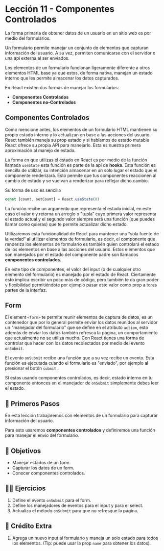 # Lección 11 - Componentes Controlados

La forma primaria de obtener datos de un usuario en un sitio web es por medio del formularios.

Un formulario permite manejar un conjunto de elementos que capturan información del usuario. A su vez, permiten comunicarse con el servidor o una api externa al ser enviados.

Los elementos de un formulario funcionan ligeramente diferente a otros elementos HTML base ya que estos, de forma nativa, manejan un estado interno que les permite almacenar los datos capturados.

En React existen dos formas de manejar los formularios:

- **Componentes Controlados**
- **Componentes no-Controlados**

## Componentes Controlados

Como mencione antes, los elementos de un formulario HTML mantienen su propio estado interno y lo actualizan en base a las acciones del usuario. React también maneja su prop estado y si hablamos de estado mutable React ofrece su propia API para manejarlo. Esta es nuestra primera aproximación al manejo de estado.

La forma en que utilizas el estado en React es por medio de la función llamada `useState` esta función es parte de la api de **hooks**. Esta función es sencilla de utilizar, su intención almacenar en un solo lugar el estado que el componente renderizará. Esto permite que tus componentes reaccionen al cambio de estado y se vuelvan a renderizar para reflejar dicho cambio.

Su forma de uso es sencilla

```javascript
const [count, setCount] = React.useState(0)
```

La función recibe un argumento que representa el estado inicial, en este caso el valor `0` y retorna un arreglo o "tupla” cuyo primera valor representa el estado actual y el segundo valor siempre será una función (que puedes llamar como quieras) que te permite actualizar dicho estado.

Utilizaremos esta funcionalidad de React para mantener una “sola fuente de la verdad” al utilizar elementos de formulario, es decir, el componente que renderiza los elementos de formulario es también quien controlará el estado de los elementos en base a las acciones del usuario. Estos elementos que son manejados por el estado del componente padre son llamados **componentes controlados**.

En este tipo de componentes, el valor del input (o de cualquier otro elemento del formulario) es manejado por el estado de React. Ciertamente esto implica escribir un poco más de código, pero también te da gran poder y flexibilidad permitiéndote por ejemplo pasar este valor como prop a toras partes de la interfaz.

## Form

El element `<form>` te permite reunir elementos de captura de datos, es un contenedor que por lo general permite enviar los datos reunidos al servidor un "manejador del formulario" que se define en el atributo `action`, esto además de enviar los datos también refresca la página, un comportamiento que actualmente no se utiliza mucho. Con React tienes una forma de controlar que hacer con los datos recolectados por medio del evento `onSubmit`.

El evento `onSubmit` recibe una función que a su vez recibe un evento. Esta función es ejecutada cuando el formulario es "enviado", por ejemplo al presionar el botón `submit` .

SI estas usando componentes controlados, es decir, estado interno en tu componente entonces en el manejador de `onSubmit` simplemente debes leer el estado.

## 🐾 Primeros Pasos

En esta lección trabajaremos con elementos de un formulario para capturar información del usuario.

Para esto usaremos **componentes controlados** y definiremos una función para manejar el envío del formulario.

## 🎯 Objetivos

- Manejar estados de un form.
- Capturar los datos de un form.
- Conocer componentes controlados.

## 🏋️‍♂️ Ejercicios

1. Define el evento `onSubmit` para el form.
2. Define los manejadores de eventos para el input y para el select.
3. Actualiza el método `onSubmit` para que no refresque la página.

## 🍬 Crédito Extra

1. Agrega un nuevo input al formulario y maneja un solo estado para todos los elementos. (Tip: puede usar la prop `name` para obtener los datos).
